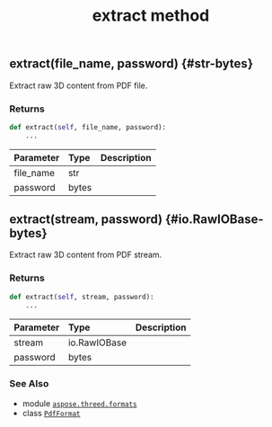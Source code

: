 ﻿---
title: extract method
second_title: Aspose.3D for Python via .NET API References
description: 
type: docs
weight: 50
url: /python-net/aspose.threed.formats/pdfformat/extract/
is_root: false
---

## extract(file_name, password) {#str-bytes}

Extract raw 3D content from PDF file.


### Returns 





```python
def extract(self, file_name, password):
    ...
```


| Parameter | Type | Description |
| :- | :- | :- |
| file_name | str |  |
| password | bytes |  |


## extract(stream, password) {#io.RawIOBase-bytes}

Extract raw 3D content from PDF stream.


### Returns 





```python
def extract(self, stream, password):
    ...
```


| Parameter | Type | Description |
| :- | :- | :- |
| stream | io.RawIOBase |  |
| password | bytes |  |



### See Also
* module [`aspose.threed.formats`](../../)
* class [`PdfFormat`](/3d/python-net/aspose.threed.formats/pdfformat)
